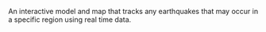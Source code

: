 An interactive model and map that tracks any earthquakes that may occur in a specific region using real time data.

